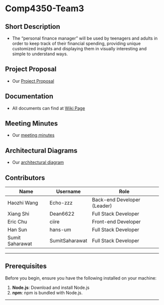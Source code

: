 # Comp4350-Team3

## Short Description
* The “personal finance manager” will be used by teenagers and adults in order to keep track of their financial spending, providing unique customized insights and displaying them in visually interesting and simple to understand ways.

## Project Proposal
* Our [Project Proposal](https://github.com/Dean6622/Comp4350-Team3/blob/main/Documentation/project_proposal.md)

## Documentation
* All documents can find at [Wiki Page](https://github.com/Dean6622/Comp4350-Team3/wiki)

## Meeting Minutes
* Our [meeting minutes](https://github.com/Dean6622/Comp4350-Team3/blob/main/Documentation/meeting_minutes.md)

## Architectural Diagrams
* Our [architectural diagram](https://github.com/Dean6622/Comp4350-Team3/blob/main/Documentation/block_diagram_v1.png)

## Contributors
| Name | Username   | Role          |
|-----|------------|---------------|
| Haozhi Wang | Echo-zzz   | Back-end Developer (Leader) |
| Xiang Shi | Dean6622   | Full Stack Developer |
| Eric Chu  | ciire      | Front-end Developer |
| Han Sun | hans-um    | Full Stack Developer |
| Sumit Saharawat | SumitSaharawat | Full Stack Developer |
------

## Prerequisites

Before you begin, ensure you have the following installed on your machine:

1. **Node.js**: Download and install Node.js
2. **npm**: npm is bundled with Node.js.

------
